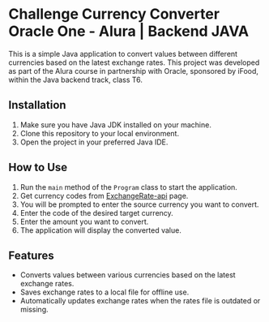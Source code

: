 # Challenge Currency Converter Oracle One - Alura | Backend JAVA 

This is a simple Java application to convert values between different currencies based on the latest exchange rates. This project was developed as part of the Alura course in partnership with Oracle, sponsored by iFood, within the Java backend track, class T6.
## Installation

1. Make sure you have Java JDK installed on your machine.
2. Clone this repository to your local environment.
3. Open the project in your preferred Java IDE.

## How to Use

1. Run the `main` method of the `Program` class to start the application.
2. Get currency codes from [ExchangeRate-api](https://www.exchangerate-api.com/docs/supported-currencies) page.
3. You will be prompted to enter the source currency you want to convert.
4. Enter the code of the desired target currency.
5. Enter the amount you want to convert.
6. The application will display the converted value.

## Features

- Converts values between various currencies based on the latest exchange rates.
- Saves exchange rates to a local file for offline use.
- Automatically updates exchange rates when the rates file is outdated or missing.
